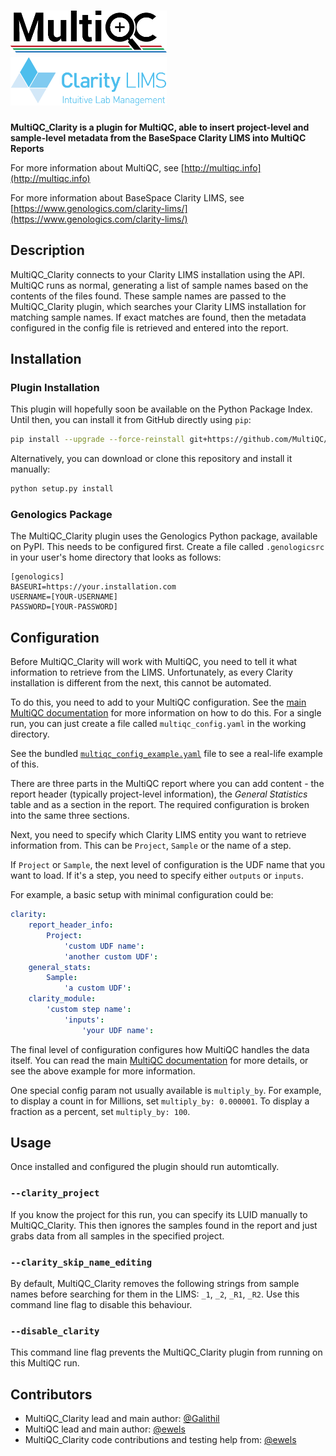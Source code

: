 # [<img src="docs/images/MultiQC_logo.png" width="250" title="MultiQC">](https://github.com/ewels/MultiQC) [<img src="docs/images/clarity_logo.png" width="250" title="Clarity LIMS">](https://www.genologics.com/clarity-lims/)

**MultiQC_Clarity is a plugin for MultiQC, able to insert project-level and sample-level metadata from the BaseSpace Clarity LIMS into MultiQC Reports**

For more information about MultiQC, see [http://multiqc.info](http://multiqc.info)

For more information about BaseSpace Clarity LIMS, see [https://www.genologics.com/clarity-lims/](https://www.genologics.com/clarity-lims/)

## Description
MultiQC_Clarity connects to your Clarity LIMS installation using the API. MultiQC runs as normal, generating a list of sample names based on the contents of the files found. These sample names are passed to the MultiQC_Clarity plugin, which searches your Clarity LIMS installation for matching sample names. If exact matches are found, then the metadata configured in the config file is retrieved and entered into the report.

## Installation

### Plugin Installation
This plugin will hopefully soon be available on the Python Package Index. Until then, you can install it from GitHub directly using `pip`:

```bash
pip install --upgrade --force-reinstall git+https://github.com/MultiQC/MultiQC_Clarity.git
```

Alternatively, you can download or clone this repository and install it manually:

```bash
python setup.py install
```

### Genologics Package
The MultiQC_Clarity plugin uses the Genologics Python package, available on PyPI. This needs to be configured first. Create a file called `.genologicsrc` in your user's home directory that looks as follows:

```
[genologics]
BASEURI=https://your.installation.com
USERNAME=[YOUR-USERNAME]
PASSWORD=[YOUR-PASSWORD]
```

## Configuration
Before MultiQC_Clarity will work with MultiQC, you need to tell it what information to retrieve from the LIMS. Unfortunately, as every Clarity installation is different from the next, this cannot be automated.

To do this, you need to add to your MultiQC configuration. See the
[main MultiQC documentation](http://multiqc.info/docs/#configuring-multiqc)
for more information on how to do this. For a single run, you can just create
a file called `multiqc_config.yaml` in the working directory.

See the bundled [`multiqc_config_example.yaml`](multiqc_config_example.yaml)
file to see a real-life example of this.

There are three parts in the MultiQC report where you can add content - the report header (typically project-level information), the _General Statistics_ table and as a section in the report. The required configuration is broken into the same three sections.

Next, you need to specify which Clarity LIMS entity you want to retrieve information from. This can be `Project`, `Sample` or the name of a step.

If `Project` or `Sample`, the next level of configuration is the UDF name that you want to load. If it's a step, you need to specify either `outputs` or `inputs`.

For example, a basic setup with minimal configuration could be:

```yaml
clarity:
    report_header_info:
        Project:
            'custom UDF name':
            'another custom UDF':
    general_stats:
        Sample:
            'a custom UDF':
    clarity_module:
        'custom step name':
            'inputs':
                'your UDF name':
```

The final level of configuration configures how MultiQC handles the data itself. You can read the main [MultiQC documentation](http://multiqc.info/docs/) for more details, or see the above example for more information.

One special config param not usually available is `multiply_by`.
For example, to display a count in for Millions, set `multiply_by: 0.000001`.
To display a fraction as a percent, set `multiply_by: 100`.

## Usage
Once installed and configured the plugin should run automtically.

### `--clarity_project`
If you know the project for this run, you can specify its LUID manually to MultiQC_Clarity. This then ignores the samples found in the report and just grabs data from all samples in the specified project.

### `--clarity_skip_name_editing`
By default, MultiQC_Clarity removes the following strings from sample names before searching for them in the LIMS: `_1`, `_2`, `_R1`, `_R2`. Use this command line flag to disable this behaviour.

### `--disable_clarity`
This command line flag prevents the MultiQC_Clarity plugin from running on this MultiQC run.


## Contributors
* MultiQC_Clarity lead and main author: [@Galithil](https://github.com/Galithil)
* MultiQC lead and main author: [@ewels](https://github.com/ewels)
* MultiQC_Clarity code contributions and testing help from:
[@ewels](https://github.com/ewels)
